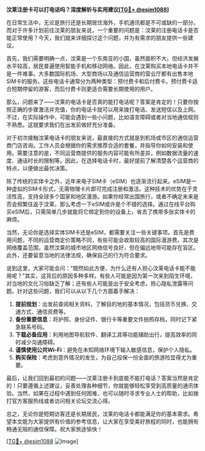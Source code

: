 **汶莱注册卡可以打电话吗？深度解析与实用建议[[TG💪+ @esim1088](https://t.me/s/esim1088)]**

在日常生活中，无论是旅行还是长期居住海外，手机通讯都是不可或缺的一部分。而对于许多计划前往汶莱的朋友来说，一个重要的问题是：汶莱的注册电话卡是否能正常使用？今天，我们就来详细探讨这个问题，并为有需求的朋友提供一些建议。

首先，我们需要明确一点，汶莱是一个东南亚的小国，虽然面积不大，但经济发展水平较高，居民普遍使用智能手机和移动网络。因此，在汶莱购买本地电话卡并不是一件难事。大多数国际机场、大型商场以及通信运营商的营业厅都有出售本地SIM卡的服务。这些电话卡通常分为两种类型：预付费卡和后付费卡。预付费卡适合短期停留的游客，而后付费卡则更适合需要长期使用的用户。

那么，问题来了——汶莱的电话卡是否真的能打电话呢？答案是肯定的！只要你按照正确的步骤激活并充值，你的电话卡就可以用来拨打电话、发送短信以及上网。不过，在实际操作中，可能会遇到一些小问题，比如语言障碍或者对当地通信规则不熟悉。这就要求我们在出发前做好充分准备。

对于初次接触汶莱电话卡的朋友来说，最直接的方式就是到机场或市区的通信运营商门店咨询。工作人员会根据你的需求推荐合适的套餐，并指导你如何安装和使用。需要注意的是，不同运营商提供的服务内容可能有所差异，例如数据流量的速度、通话时长的限制等。因此，在选择电话卡时，最好提前了解清楚各个运营商的特点，以便做出最优决策。

除了传统的实体卡之外，近年来电子SIM卡（eSIM）也逐渐流行起来。eSIM是一种虚拟的SIM卡形式，无需物理卡片即可完成注册和激活。这种技术的优势在于灵活性高，支持全球多个国家和地区漫游。如果你经常出国旅行，或者不确定未来是否会频繁往返于汶莱，那么考虑一下eSIM或许是个不错的选择。通过在线平台购买eSIM后，只需简单几步就能将它绑定到你的设备上，省去了携带多张实体卡的麻烦。

当然，无论你是选择实体SIM卡还是eSIM，都需要关注一些关键事项。首先是费用问题，不同的运营商定价策略不同，有些可能会收取较高的国际漫游费。其次是网络覆盖范围，虽然汶莱的城市地区网络信号良好，但在偏远地带可能存在盲区。此外，还要留意当地的法律法规，确保自己的行为符合要求。

说到这里，大家可能会问：“既然如此方便，为什么还有人担心汶莱电话卡能不能用呢？”其实，这背后的原因多种多样。有些人可能是因为第一次来到陌生环境，对当地的文化习俗缺乏了解；还有些人可能是出于安全考虑，担心隐私泄露等问题。针对这些问题，我们可以从以下几个方面着手解决：

1. **提前规划**：出发前查阅相关资料，了解目的地的基本情况，包括货币兑换、交通方式、通信资费等。
2. **备份重要信息**：将护照、身份证件、银行卡等重要文件拍照存档，同时记下紧急联系号码。
3. **下载必备应用**：利用地图导航软件、翻译工具等功能辅助出行，提高效率的同时减少沟通障碍。
4. **谨慎使用公共Wi-Fi**：避免在未知网络环境下输入敏感信息，保护个人隐私。
5. **购买保险**：考虑到意外情况的发生，为自己投保一份全面的旅游险显得尤为重要。

最后，让我们回到最初的问题——汶莱注册卡到底能不能打电话？答案当然是肯定的！只要遵循上述建议，妥善处理各种细节，你就能够轻松享受到高质量的通讯体验。当然，如果在过程中遇到任何困难，也可以随时寻求专业人士的帮助，比如拨打官方客服热线或者访问相关论坛交流心得。

总之，无论你是短期访客还是长期居民，汶莱的电话卡都能满足你的基本需求。希望本文能为大家提供有价值的参考信息，让大家在享受美好旅程的同时，也能拥有畅通无阻的通信保障。祝大家旅途愉快！

[[TG💪+ @esim1088](https://t.me/s/esim1088) ![Image](https://i.postimg.cc/4NQfJmqS/Snipaste-2025-05-13-00-14-12.png)]